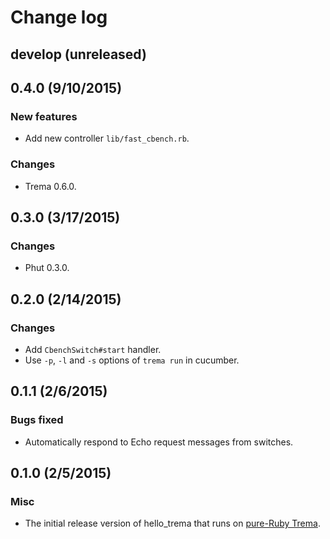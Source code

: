 # Change log

## develop (unreleased)


## 0.4.0 (9/10/2015)
### New features
* Add new controller `lib/fast_cbench.rb`.

### Changes
* Trema 0.6.0.


## 0.3.0 (3/17/2015)
### Changes
* Phut 0.3.0.


## 0.2.0 (2/14/2015)
### Changes
* Add `CbenchSwitch#start` handler.
* Use `-p`, `-l` and `-s` options of `trema run` in cucumber.


## 0.1.1 (2/6/2015)
### Bugs fixed
* Automatically respond to Echo request messages from switches.


## 0.1.0 (2/5/2015)
### Misc
* The initial release version of hello_trema that runs on [pure-Ruby Trema](https://github.com/trema/trema_ruby).
